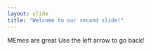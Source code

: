 ```yaml
---
layout: slide
title: "Welcome to our second slide!"
---
```

MEmes are great
Use the left arrow to go back!
